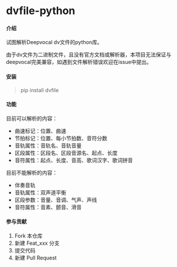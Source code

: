 # dvfile-python

#### 介绍

试图解析Deepvocal dv文件的python库。

由于dv文件为二进制文件，且没有官方文档或解析器，本项目无法保证与deepvocal完美兼容，如遇到文件解析错误欢迎在issue中提出。

#### 安装

> pip install dvfile

#### 功能

目前可以解析的内容：

- 曲速标记：位置、曲速
- 节拍标记：位置、每小节拍数、音符分数
- 音轨属性：音轨名、音轨音量
- 区段属性：区段名、区段音源名、起点、长度
- 音符属性：起点、长度、音高、歌词汉字、歌词拼音

目前不能解析的内容：

- 伴奏音轨
- 音轨属性：双声道平衡
- 区段参数：音量、音调、气声、声线
- 音符属性：音素、颤音、滑音

#### 参与贡献

1.  Fork 本仓库
2.  新建 Feat_xxx 分支
3.  提交代码
4.  新建 Pull Request
